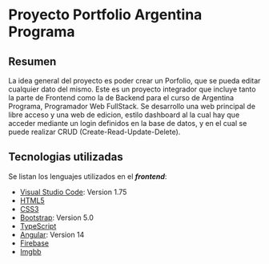 # Proyecto Portfolio Argentina Programa

## Resumen

La idea general del proyecto es poder crear un Porfolio, que se pueda editar cualquier dato del mismo.
Este es un proyecto integrador que incluye tanto la parte de Frontend como la de Backend para el curso de Argentina Programa, Programador Web FullStack.
Se desarrollo una web principal de libre acceso y una web de edicion, estilo dashboard al la cual hay que acceder mediante un login definidos en la base de datos, y en el cual se puede realizar CRUD (Create-Read-Update-Delete).

## Tecnologias utilizadas

Se listan los lenguajes utilizados en el ***frontend***:
* [Visual Studio Code](https://code.visualstudio.com/): Version 1.75
* [HTML5](https://developer.mozilla.org/es/docs/Web/HTML)
* [CSS3](https://developer.mozilla.org/es/docs/Web/CSS)
* [Bootstrap](https://getbootstrap.com/docs/5.0/getting-started/introduction/): Version 5.0
* [TypeScript](https://www.typescriptlang.org/)
* [Angular](https://angular.io/): Version 14
* [Firebase](https://firebase.google.com/)
* [Imgbb](https://imgbb.com/)

